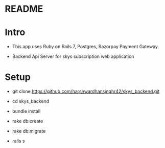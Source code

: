 # README

# Intro

* This app uses Ruby on Rails 7, Postgres, Razorpay Payment Gateway.

* Backend Api Server for skys subscription web application


# Setup

* git clone https://github.com/harshwardhansinghr42/skys_backend.git

* cd skys_backend

* bundle install

* rake db:create

* rake db:migrate

* rails s
